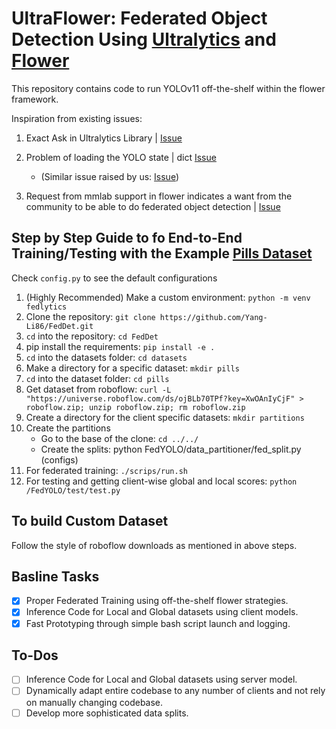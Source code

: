 # UltraFlower: Federated Object Detection Using [Ultralytics](https://github.com/ultralytics/ultralytics) and [Flower](https://github.com/adap/flower)

This repository contains code to run YOLOv11 off-the-shelf within the flower framework.

Inspiration from existing issues:
1. Exact Ask in Ultralytics Library | [Issue](https://github.com/orgs/ultralytics/discussions/9440)

2. Problem of loading the YOLO state | dict [Issue](https://github.com/ultralytics/ultralytics/issues/8804) 
        
    - (Similar issue raised by us: [Issue](https://github.com/ultralytics/ultralytics/issues/18097))

3. Request from mmlab support in flower indicates a want from the community to be able to do federated object detection | [Issue](https://github.com/adap/flower/issues/4521)

## Step by Step Guide to fo End-to-End Training/Testing with the Example [Pills Dataset](https://universe.roboflow.com/roboflow-100/pills-sxdht)

Check `config.py` to see the default configurations

1. (Highly Recommended) Make a custom environment: `python -m venv fedlytics`
2. Clone the repository: `git clone https://github.com/Yang-Li86/FedDet.git`
3. `cd` into the repository: `cd FedDet`
4. pip install the requirements: `pip install -e .`
5. `cd` into the datasets folder: `cd datasets`
6. Make a directory for a specific dataset: `mkdir pills`
8. `cd` into the dataset folder: `cd pills`
9. Get dataset from roboflow: `curl -L "https://universe.roboflow.com/ds/ojBLb70TPf?key=XwOAnIyCjF" > roboflow.zip; unzip roboflow.zip; rm roboflow.zip`
10. Create a directory for the client specific datasets: `mkdir partitions`
11. Create the partitions
    - Go to the base of the clone: `cd ../../`
    - Create the splits: python FedYOLO/data_partitioner/fed_split.py (configs) 
12. For federated training: `./scrips/run.sh`
13. For testing and getting client-wise global and local scores: `python /FedYOLO/test/test.py`

## To build Custom Dataset
Follow the style of roboflow downloads as mentioned in above steps.

## Basline Tasks
- [x] Proper Federated Training using off-the-shelf flower strategies.
- [x] Inference Code for Local and Global datasets using client models.
- [x] Fast Prototyping through simple bash script launch and logging.

## To-Dos
- [ ] Inference Code for Local and Global datasets using server model.
- [ ] Dynamically adapt entire codebase to any number of clients and not rely on manually changing codebase.
- [ ] Develop more sophisticated data splits.
